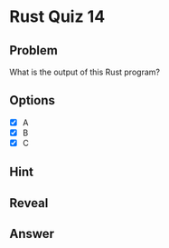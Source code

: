 # Rust Quiz 14

## Problem
What is the output of this Rust program?

## Options
- [x] A
- [x] B
- [x] C

## Hint

## Reveal

## Answer

